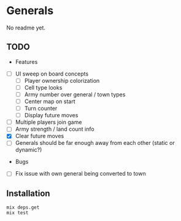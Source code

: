 # Generals

No readme yet.

## TODO

- Features
- [ ] UI sweep on board concepts
  - [ ] Player ownership colorization
  - [ ] Cell type looks
  - [ ] Army number over general / town types
  - [ ] Center map on start
  - [ ] Turn counter
  - [ ] Display future moves
- [ ] Multiple players join game
- [ ] Army strength / land count info
- [x] Clear future moves
- [ ] Generals should be far enough away from each other (static or dynamic?)

- Bugs
- [ ] Fix issue with own general being converted to town

## Installation

```
mix deps.get
mix test
```
